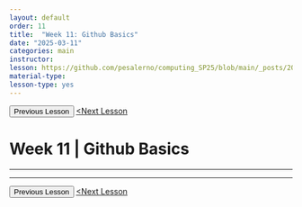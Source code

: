 ```yaml
---
layout: default
order: 11
title:  "Week 11: Github Basics"
date: "2025-03-11"
categories: main
instructor: 
lesson: https://github.com/pesalerno/computing_SP25/blob/main/_posts/2025-02-25-7_Week_7.md
material-type: 
lesson-type: yes
---
```


<a href="https://pesalerno.github.io/computing_SP25/main/2025/02/11/3_Week_6.html"><button>Previous Lesson</button></a>    <a href="https://github.com/pesalerno/computing_SP25/blob/main/_posts/2025-02-04-4_Week_7.md"><Next Lesson</button></a>

# Week 11 | Github Basics

------------


--------------

<a href="https://pesalerno.github.io/computing_SP25/main/2025/02/04/4_Week_4.html"><button>Previous Lesson</button></a>    <a href="https://github.com/pesalerno/computing_SP25/blob/main/_posts/2025-02-04-4_Week_6.md"><Next Lesson</button></a>
